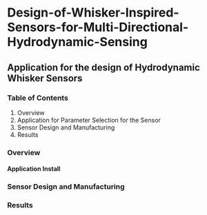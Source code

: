 # Design-of-Whisker-Inspired-Sensors-for-Multi-Directional-Hydrodynamic-Sensing
## Application for the design of Hydrodynamic Whisker Sensors
### Table of Contents
1. Overview
2. Application for Parameter Selection for the Sensor
3. Sensor Design and Manufacturing
4. Results

### Overview

#### Application Install

### Sensor Design and Manufacturing

### Results
